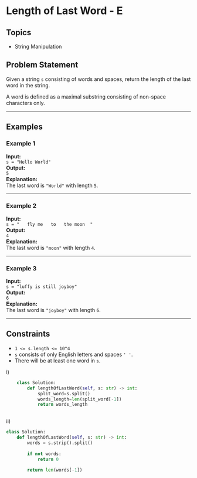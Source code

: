 # Length of Last Word - E

## Topics
- String Manipulation

## Problem Statement
Given a string `s` consisting of words and spaces, return the length of the last word in the string.

A word is defined as a maximal substring consisting of non-space characters only.

---

## Examples

### Example 1
**Input:**  
`s = "Hello World"`  
**Output:**  
`5`  
**Explanation:**  
The last word is `"World"` with length `5`.

---

### Example 2
**Input:**  
`s = "   fly me   to   the moon  "`  
**Output:**  
`4`  
**Explanation:**  
The last word is `"moon"` with length `4`.

---

### Example 3
**Input:**  
`s = "luffy is still joyboy"`  
**Output:**  
`6`  
**Explanation:**  
The last word is `"joyboy"` with length `6`.

---

## Constraints
- `1 <= s.length <= 10^4`
- `s` consists of only English letters and spaces `' '`.
- There will be at least one word in `s`.


i)
```python 
    class Solution:
        def lengthOfLastWord(self, s: str) -> int:
            split_word=s.split()
            words_length=len(split_word[-1])
            return words_length
            
 ```

ii)
```python
class Solution:
    def lengthOfLastWord(self, s: str) -> int:
        words = s.strip().split()
        
        if not words:
            return 0
        
        return len(words[-1])
```
